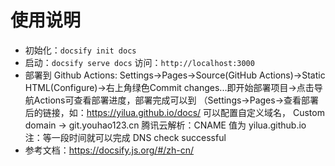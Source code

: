 # 使用说明

- 初始化：`docsify init docs`
- 启动：`docsify serve docs` 访问：`http://localhost:3000`
- 部署到 Github Actions: Settings->Pages->Source(GitHub Actions)->Static HTML(Configure)->右上角绿色Commit changes...即开始部署项目->点击导航Actions可查看部署进度，部署完成可以到 （Settings->Pages->查看部署后的链接，如：https://yilua.github.io/docs/ 可以配置自定义域名， Custom domain -> git.youhao123.cn 腾讯云解析：CNAME 值为 yilua.github.io 注：等一段时间就可以完成 DNS check successful
- 参考文档：https://docsify.js.org/#/zh-cn/